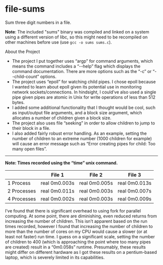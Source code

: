 # file-sums
Sum three digit numbers in a file.

**Note**: The included "sums" binary was compiled and linked on a system using a different version of libc,
so this might need to be recompiled on other machines before use (use `gcc -o sums sums.c`).

About the Project
* The project I put together uses “argp” for command arguments, which means the command
includes a “--help” flag which displays the command documentation. There are more options
such as the “-c” or “--child-count” options.
* The project uses “epoll” for watching child pipes. I chose epoll because I wanted to learn about
epoll given its potential use in monitoring network sockets/connections. In hindsight, I could’ve
also used a single pipe given pipes are atomic in Unix for write operations of less than 512
bytes.
* I added some additional functionality that I thought would be cool, such as input/output file
arguments, and a block size argument, which allocates a number of children given a block size.
* The project also uses file “seeking” in order to allow children to jump to their block in a file.
* I also added fairly robust error handling. As an example, setting the number of children to an
extreme number (1000 children for example) will cause an error message such as “Error
creating pipes for child: Too many open files”.

------ 

__Note: Times recorded using the “time” unix command.__
 
|             | File 1        | File 2        | File 3        |
|-------------|---------------|---------------|---------------|
| 1 Process   | real 0m0.003s | real 0m0.005s | real 0m0.013s |
| 2 Processes | real 0m0.011s | real 0m0.003s | real 0m0.007s |
| 4 Processes | real 0m0.002s | real 0m0.003s | real 0m0.009s |
 

I’ve found that there is significant overhead to using fork for parallel computing. At some point, there
are diminishing, even reduced returns from increasing the number of children. This isn’t apparent based
on the run times recorded, however I found that increasing the number of children to more than the
number of cores on my CPU would cause a slower (or at least not faster) run time. I guess on a
significant scale, setting the number of children to 400 (which is approaching the point where too many
pipes are created) result in a “0m0.058s” runtime. Presumably, these results might differ on different
hardware as I got these results on a pentium-based laptop, which is severely limited in its capabilities.
